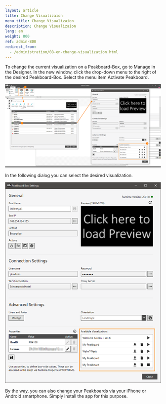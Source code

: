 ```yaml
---
layout: article
title: Change Visualizaion
menu_title: Change Visualizaion
description: Change Visualizaion
lang: en
weight: 800
ref: admin-800
redirect_from:
  - /administration/08-en-change-visualization.html
---
```


To change the current visualization on a Peakboard-Box, go to Manage in the Designer. In the new window, click the drop-down menu to the right of the desired Peakboard-Box. Select the menu item Activate Peakboard.

![ActivatePeakboard](/assets/images/admin/management/manage-dialog-activate-peakboard.png)

In the following dialog you can select the desired visualization.

![ActivatePeakboard2](/assets/images/admin/management/activate-peakboard-dialog.png)

By the way, you can also change your Peakboards via your iPhone or Android smartphone. Simply install the app for this purpose.

<div>
	<a href= "https://itunes.apple.com/de/app/peakboard-manager/id1148615440?mt=8&at=10l6Xd&ct=jeyff0ftti00xkod01g9a"
	style= "display:inline-block;overflow:hidden;background:url(https://linkmaker.itunes.apple.com/assets/shared/badges/en-us/appstore-lrg.svg) no-repeat;width:135px;height:40px;background-size:contain;">
	</a>

  <a href= "https://play.google.com/store/apps/details?id=com.peakboard.manager&pcampaignid=MKT-Other-global-all-co-prtnr-py-PartBadge-Mar2515-"
	style= "display:inline-block;overflow:hidden;background:url(https://cdn.rawgit.com/steverichey/google-play-badge-svg/266d2b2d/img/de_get.svg) no-repeat;width:135px;height:40px;background-size:contain;">
	</a>
</div>
